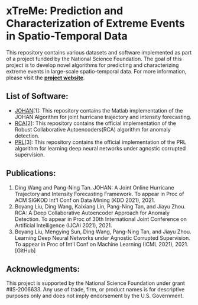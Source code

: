 # xTreMe: Prediction and Characterization of Extreme Events in Spatio-Temporal Data

This repository contains various datasets and software implemented as part of a project funded by the National Science Foundation. The goal of this project is to develop novel algorithms for predicting and characterizing extreme events in large-scale spatio-temporal data. For more information, please visit the [**project website**](http://cse.msu.edu/~ptan/project/xtreme/).

## List of Software:

* [JOHAN](https://github.com/cqwangding/JOHAN#johan-a-joint-online-hurricane-trajectory-and-intensity-forecasting-framework)[1]: This repository contains the Matlab implementation of the JOHAN Algorithm for joint hurricane trajectory and intensity forecasting.
* [RCA](https://github.com/illidanlab/RCA)[2]: This repository contains the  official implementation of the Robust Collaborative Autoencoders(RCA) algorithm for anomaly detection.
* [PRL]()[3]: This repository contains the official implementation of the PRL algorithm for learning deep neural networks under agnostic corrupted supervision. 

## Publications:
1. Ding Wang and Pang-Ning Tan. JOHAN: A Joint Online Hurricane Trajectory and Intensity Forecasting Framework. To appear in Proc of ACM SIGKDD Int'l Conf on Data Mining (KDD 2021), 2021.
2. Boyang Liu, Ding Wang, Kaixiang Lin, Pang-Ning Tan, and Jiayu Zhou. RCA: A Deep Collaborative Autoencoder Approach for Anomaly Detection. To appear in Proc of 30th International Joint Conference on Artificial Intelligence (IJCAI 2021), 2021. 
3. Boyang Liu, Mengying Sun, Ding Wang, Pang-Ning Tan, and Jiayu Zhou. Learning Deep Neural Networks under Agnostic Corrupted Supervision. To appear in Proc of Int'l Conf on Machine Learning (ICML 2021), 2021. [GitHub] 

## Acknowledgments:
This project is supported by the National Science Foundation under grant \#IIS-2006633. Any use of trade, firm, or product names is for descriptive purposes only and does not imply endorsement by the U.S. Government.

